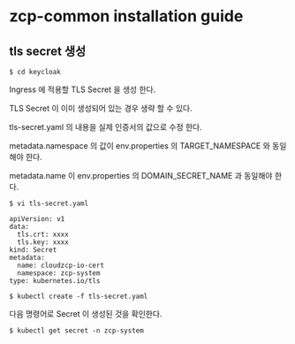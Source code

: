 # zcp-common installation guide

## tls secret 생성
```
$ cd keycloak
```

Ingress 에 적용할 TLS Secret 을 생성 한다.

TLS Secret 이 이미 생성되어 있는 경우 생략 할 수 있다.

tls-secret.yaml 의 내용을 실제 인증서의 값으로 수정 한다.

metadata.namespace 의 값이 env.properties 의 TARGET_NAMESPACE 와 동일해야 한다.

metadata.name 이 env.properties 의 DOMAIN_SECRET_NAME 과 동일해야 한다.

```
$ vi tls-secret.yaml
```

```
apiVersion: v1
data:
  tls.crt: xxxx
  tls.key: xxxx
kind: Secret
metadata:
  name: cloudzcp-io-cert
  namespace: zcp-system
type: kubernetes.io/tls
```

```
$ kubectl create -f tls-secret.yaml
```

다음 명령어로 Secret 이 생성된 것을 확인한다.

```
$ kubectl get secret -n zcp-system
```